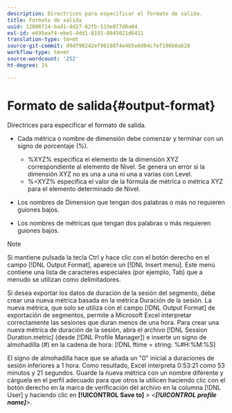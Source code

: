 ```yaml
---
description: Directrices para especificar el formato de salida.
title: Formato de salida
uuid: 12086f14-bad1-4d27-82fb-533e877d0a04
exl-id: e695eaf4-ebe5-4dd1-8191-8045021d6411
translation-type: tm+mt
source-git-commit: d9df90242ef96188f4e4b5e6d04cfef196b0a628
workflow-type: tm+mt
source-wordcount: '252'
ht-degree: 1%

---
```


# Formato de salida{#output-format}

Directrices para especificar el formato de salida.

* Cada métrica o nombre de dimensión debe comenzar y terminar con un signo de porcentaje (%).

   * %XYZ% especifica el elemento de la dimensión XYZ correspondiente al elemento de Nivel. Se genera un error si la dimensión XYZ no es una a una ni una a varias con Level.
   * %=XYZ% especifica el valor de la fórmula de métrica o métrica XYZ para el elemento determinado de Nivel.

* Los nombres de Dimension que tengan dos palabras o más no requieren guiones bajos.
* Los nombres de métricas que tengan dos palabras o más requieren guiones bajos.

>[!NOTE]
>
>Si mantiene pulsada la tecla Ctrl y hace clic con el botón derecho en el campo [!DNL Output Format], aparece un [!DNL Insert menu]. Este menú contiene una lista de caracteres especiales (por ejemplo, Tab) que a menudo se utilizan como delimitadores.

Si desea exportar los datos de duración de la sesión del segmento, debe crear una nueva métrica basada en la métrica Duración de la sesión. La nueva métrica, que solo se utiliza con el campo [!DNL Output Format] de exportación de segmentos, permite a Microsoft Excel interpretar correctamente las sesiones que duran menos de una hora. Para crear una nueva métrica de duración de la sesión, abra el archivo [!DNL Session Duration.metric] (desde [!DNL Profile Manager]) e inserte un signo de almohadilla (#) en la cadena de hora: [!DNL ftime = string: %#H:%M:%S]

El signo de almohadilla hace que se añada un &quot;0&quot; inicial a duraciones de sesión inferiores a 1 hora. Como resultado, Excel interpreta 0:53:21 como 53 minutos y 21 segundos. Guarde la nueva métrica con un nombre diferente y cárguela en el perfil adecuado para que otros la utilicen haciendo clic con el botón derecho en la marca de verificación del archivo en la columna [!DNL User] y haciendo clic en **[!UICONTROL Save to]** > *&lt;**[!UICONTROL profile name]**>*.
